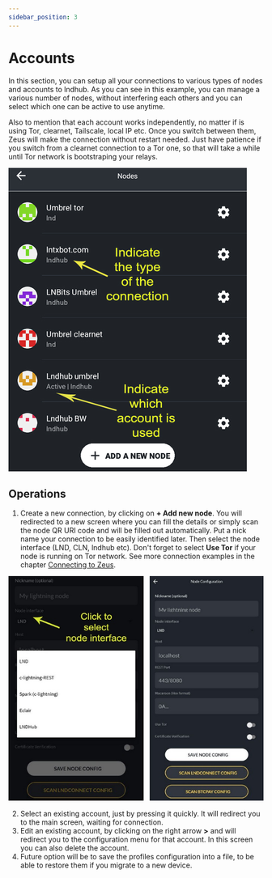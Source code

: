 ```yaml
---
sidebar_position: 3
---
```


# Accounts

In this section, you can setup all your connections to various types of nodes and accounts to lndhub. As you can see in this example, you can manage a various number of nodes, without interfering each others and you can select which one can be active to use anytime.

Also to mention that each account works independently, no matter if is using Tor, clearnet, Tailscale, local IP etc. Once you switch between them, Zeus will make the connection without restart needed. Just have patience if you switch from a clearnet connection to a Tor one, so that will take a while until Tor network is bootstraping your relays.

![zeus-accounts](../../../static/img/zeus-accounts.jpg)

## Operations
1. Create a new connection, by clicking on **+ Add new node**. You will redirected to a new screen where you can fill the details or simply scan the node QR URI code and will be filled out automatically. Put a nick name your connection to be easily identified later. Then select the node interface (LND, CLN, lndhub etc). Don't forget to select **Use Tor** if your node is running on Tor network. See more connection examples in the chapter [Connecting to Zeus](../getting-started/lightning-node-connect.md).

![node-config](../../../static/img/node-config.jpg)

2. Select an existing account, just by pressing it quickly. It will redirect you to the main screen, waiting for connection.
3. Edit an existing account, by clicking on the right arrow **>** and will redirect you to the configuration menu for that account. In this screen you can also delete the account.
4. Future option will be to save the profiles configuration into a file, to be able to restore them if you migrate to a new device.